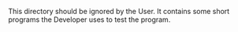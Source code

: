 This directory should be ignored by the User. It contains some short programs the Developer uses to test the program.
